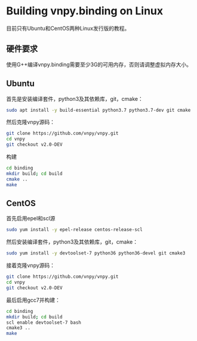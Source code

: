# Building vnpy.binding on Linux

目前只有Ubuntu和CentOS两种Linux发行版的教程。

## 硬件要求

使用G++编译vnpy.binding需要至少3G的可用内存，否则请调整虚拟内存大小。

## Ubuntu

首先是安装编译套件，python3及其依赖库，git，cmake：
```bash
sudo apt install -y build-essential python3.7 python3.7-dev git cmake
```

然后克隆vnpy源码：
```bash
git clone https://github.com/vnpy/vnpy.git
cd vnpy
git checkout v2.0-DEV
```

构建
```bash
cd binding
mkdir build; cd build
cmake ..
make
```


## CentOS

首先启用epel和scl源
```bash
sudo yum install -y epel-release centos-release-scl
```

然后安装编译套件，python3及其依赖库，git，cmake：
```bash
sudo yum install -y devtoolset-7 python36 python36-devel git cmake3
```

接着克隆vnpy源码：
```bash
git clone https://github.com/vnpy/vnpy.git
cd vnpy
git checkout v2.0-DEV
```

最后启用gcc7并构建：
```bash
cd binding
mkdir build; cd build
scl enable devtoolset-7 bash
cmake3 ..
make
```

